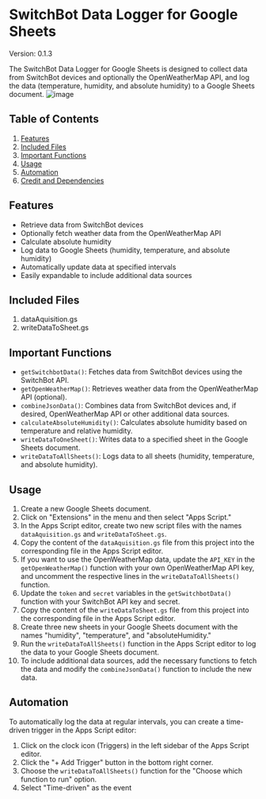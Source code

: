 # SwitchBot Data Logger for Google Sheets

Version: 0.1.3

The SwitchBot Data Logger for Google Sheets is designed to collect data from SwitchBot devices and optionally the OpenWeatherMap API, and log the data (temperature, humidity, and absolute humidity) to a Google Sheets document.
![image](https://user-images.githubusercontent.com/98264095/235267917-bf176bcd-e51a-4101-9e2e-a9fcebaa5962.png)

## Table of Contents

1. [Features](#features)
2. [Included Files](#included-files)
3. [Important Functions](#important-functions)
4. [Usage](#usage)
5. [Automation](#automation)
6. [Credit and Dependencies](#credit-and-dependencies)

## Features

- Retrieve data from SwitchBot devices
- Optionally fetch weather data from the OpenWeatherMap API
- Calculate absolute humidity
- Log data to Google Sheets (humidity, temperature, and absolute humidity)
- Automatically update data at specified intervals
- Easily expandable to include additional data sources

## Included Files

1. dataAquisition.gs
2. writeDataToSheet.gs

## Important Functions

- `getSwitchbotData()`: Fetches data from SwitchBot devices using the SwitchBot API.
- `getOpenWeatherMap()`: Retrieves weather data from the OpenWeatherMap API (optional).
- `combineJsonData()`: Combines data from SwitchBot devices and, if desired, OpenWeatherMap API or other additional data sources.
- `calculateAbsoluteHumidity()`: Calculates absolute humidity based on temperature and relative humidity.
- `writeDataToOneSheet()`: Writes data to a specified sheet in the Google Sheets document.
- `writeDataToAllSheets()`: Logs data to all sheets (humidity, temperature, and absolute humidity).

## Usage

1. Create a new Google Sheets document.
2. Click on "Extensions" in the menu and then select "Apps Script."
3. In the Apps Script editor, create two new script files with the names `dataAquisition.gs` and `writeDataToSheet.gs`.
4. Copy the content of the `dataAquisition.gs` file from this project into the corresponding file in the Apps Script editor.
5. If you want to use the OpenWeatherMap data, update the `API_KEY` in the `getOpenWeatherMap()` function with your own OpenWeatherMap API key, and uncomment the respective lines in the `writeDataToAllSheets()` function.
6. Update the `token` and `secret` variables in the `getSwitchbotData()` function with your SwitchBot API key and secret.
7. Copy the content of the `writeDataToSheet.gs` file from this project into the corresponding file in the Apps Script editor.
8. Create three new sheets in your Google Sheets document with the names "humidity", "temperature", and "absoluteHumidity."
9. Run the `writeDataToAllSheets()` function in the Apps Script editor to log the data to your Google Sheets document.
10. To include additional data sources, add the necessary functions to fetch the data and modify the `combineJsonData()` function to include the new data.

## Automation

To automatically log the data at regular intervals, you can create a time-driven trigger in the Apps Script editor:

1. Click on the clock icon (Triggers) in the left sidebar of the Apps Script editor.
2. Click the "+ Add Trigger" button in the bottom right corner.
3. Choose the `writeDataToAllSheets()` function for the "Choose which function to run" option.
4. Select "Time-driven" as the event
